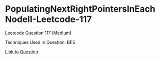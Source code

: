 # PopulatingNextRightPointersInEachNodeII-Leetcode-117

Leetcode Question 117 (Medium)

Techniques Used in Question:
BFS

[Link to Question](https://leetcode.com/problems/populating-next-right-pointers-in-each-node-ii/)
